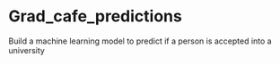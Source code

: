 # Grad_cafe_predictions
Build a machine learning model to predict if a person is accepted into a university 
